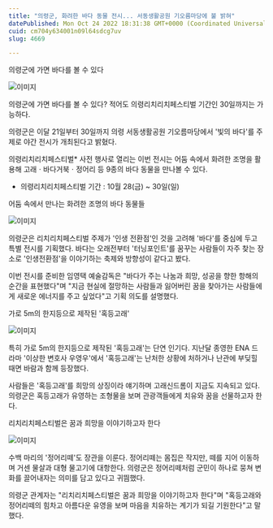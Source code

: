 ```yaml
---
title: "의령군, 화려한 바다 동물 전시... 서동생활공원 기오름마당에 불 밝혀"
datePublished: Mon Oct 24 2022 18:31:38 GMT+0000 (Coordinated Universal Time)
cuid: cm704y634001n09l64sdcg7uv
slug: 4669

---
```



의령군에 가면 바다를 볼 수 있다

![이미지](https://cdn.hashnode.com/res/hashnode/image/upload/v1739257390723/2751dd14-82a1-45a4-b2b8-9903ca86e769.jpeg)

의령군에 가면 바다를 볼 수 있다? 적어도 의령리치리치페스티벌 기간인 30일까지는 가능하다.

의령군은 이달 21일부터 30일까지 의령 서동생활공원 기오름마당에서 '빛의 바다'를 주제로 야간 전시가 개최된다고 밝혔다.

의령리치리치페스티벌* 사전 행사로 열리는 이번 전시는 어둠 속에서 화려한 조명을 활용해 고래ㆍ바다거북ㆍ정어리 등 9종의 바다 동물을 만나볼 수 있다.

* 의령리치리치페스티벌 기간 : 10월 28(금) ~ 30일(일)

어둠 속에서 만나는 화려한 조명의 바다 동물들

![이미지](https://cdn.hashnode.com/res/hashnode/image/upload/v1739257393033/23df9e96-0813-459a-8162-68aadff02a9f.jpeg)

의령군은 리치리치페스티벌 주제가 '인생 전환점'인 것을 고려해 '바다'를 중심에 두고 특별 전시를 기획했다. 바다는 오래전부터 '터닝포인트'를 꿈꾸는 사람들이 자주 찾는 장소로 '인생전환점'을 이야기하는 축제와 방향성이 같다고 봤다.

이번 전시를 준비한 임영택 예술감독은 "바다가 주는 나눔과 희망, 성공을 향한 항해의 순간을 표현했다"며 "지금 현실에 절망하는 사람들과 잃어버린 꿈을 찾아가는 사람들에게 새로운 에너지를 주고 싶었다"고 기획 의도를 설명했다.

가로 5m의 한지등으로 제작된 '혹등고래'

![이미지](https://cdn.hashnode.com/res/hashnode/image/upload/v1739257395332/7ed9ca2f-3c14-47dd-bb27-ca8a3ec10efb.jpeg)

특히 가로 5m의 한지등으로 제작된 '혹등고래'는 단연 인기다. 지난달 종영한 ENA 드라마 '이상한 변호사 우영우'에서 '혹등고래'는 난처한 상황에 처하거나 난관에 부딪힐 때면 바람과 함께 등장했다.

사람들은 '혹등고래'를 희망의 상징이라 얘기하며 고래신드롬이 지금도 지속되고 있다. 의령군은 혹등고래가 유영하는 조형물을 보며 관광객들에게 치유와 꿈을 선물하고자 한다.

리치리치페스티벌은 꿈과 희망을 이야기하고자 한다

![이미지](https://cdn.hashnode.com/res/hashnode/image/upload/v1739257397467/80c549dd-8c8c-4b88-87ac-3a78bbb51952.jpeg)

수백 마리의 '정어리떼'도 장관을 이룬다. 정어리떼는 몸집은 작지만, 떼를 지어 이동하며 거센 물살과 대형 물고기에 대항한다. 의령군은 정어리떼처럼 군민이 하나로 뭉쳐 변화를 끌어내자는 의미를 담고 있다고 귀띔했다.

의령군 관계자는 "리치리치페스티벌은 꿈과 희망을 이야기하고자 한다"며 "혹등고래와 정어리떼의 힘차고 아름다운 유영을 보며 마음을 치유하는 계기가 되길 기원한다"고 말했다.